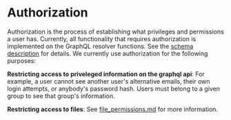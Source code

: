 # Authorization

Authorization is the process of establishing what privileges and permissions a user has. Currently, all functionality that requires authorization is implemented on the GraphQL resolver functions. See the [schema description](/docs/backend.md) for details. We currently use authorization for the following purposes:

**Restricting access to priveleged information on the graphql api**: For example, a user cannot see another user's alternative emails, their own login attempts, or anybody's password hash. Users must belong to a given group to see that group's information.

**Restricting access to files**: See [file_permissions.md](/docs/file_permissions.md) for more information.
